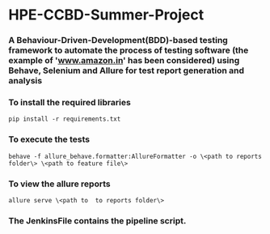 # HPE-CCBD-Summer-Project

### A Behaviour-Driven-Development(BDD)-based testing framework to automate the process of testing software (the example of 'www.amazon.in' has been considered) using Behave, Selenium and Allure for test report generation and analysis

### To install the required libraries
  `pip install -r requirements.txt`

### To execute the tests  
  `behave -f allure_behave.formatter:AllureFormatter -o \<path to reports folder\> \<path to feature file\>`

### To view the allure reports
  `allure serve \<path to  to reports folder\>`

### The JenkinsFile contains the pipeline script.
